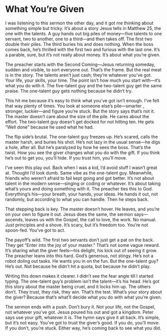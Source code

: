 # What You’re Given

I was listening to this sermon the other day, and it got me thinking about something simple but tricky. It’s about a story Jesus tells in Matthew 25, the one with the talents. A guy hands out big piles of money—five talents to one servant, two to another, one to a third—and then takes off. The first two double their piles. The third buries his and does nothing. When the boss comes back, he’s thrilled with the first two and furious with the last one. It’s a parable, sure, but it’s not really about money. It’s about what you’re given.

The preacher starts with the Second Coming—Jesus returning someday, sudden and visible, to sort everyone out. That’s the frame. But the real meat is in the story. The talents aren’t just cash; they’re whatever you’ve got. Your life, your skills, your time. The point isn’t how much you start with—it’s what you do with it. The five-talent guy and the two-talent guy get the same praise. The one-talent guy gets nothing because he didn’t try.

This hit me because it’s easy to think what you’ve got isn’t enough. I’ve felt that way plenty of times. You look at someone else’s pile—smarter , stronger, luckier—and figure you’re stuck. But the story says that’s not it. The master doesn’t care about the size of the pile. He cares about the effort. The two-talent guy doesn’t get docked for not hitting ten. He gets “Well done” because he used what he had.

The flip side’s brutal. The one-talent guy freezes up. He’s scared, calls the master harsh, and buries his shot. He’s not lazy in the usual sense—he digs a hole, after all. But he’s paralyzed by how he sees the boss. That’s the twist. How you see the giver changes what you do with the gift. If you think he’s out to get you, you’ll hide. If you trust him, you’ll move.

I’ve seen this play out. Back when I was a kid, I’d avoid stuff I wasn’t great at. Thought I’d look dumb. Same vibe as the one-talent guy. Meanwhile, friends who weren’t afraid to fail kept going and got better. It’s not about talent in the modern sense—singing or coding or whatever. It’s about taking what’s yours and doing something with it. The preacher ties this to God. Everything’s his—your breath, your hands, your ideas. He hands it out, not randomly, but according to what you can handle. Then he steps back.

That stepping back is key. The master doesn’t hover. He leaves, and you’re on your own to figure it out. Jesus does the same, the sermon says—ascends, leaves us with the Gospel, the call to love, the work. No manual. Just principles and a shove. It’s scary, but it’s freedom too. You’re not spoon-fed. You’ve got to act.

The payoff’s wild. The first two servants don’t just get a pat on the back. They get “Enter into the joy of your master.” That’s not some vague reward. It’s sharing what the giver feels—his delight, his kick out of seeing it grow. The preacher leans into this hard. God’s generous, not stingy. He’s not a robot doling out tasks. He wants you in on the fun. But the one-talent guy? He’s out. Not because he didn’t hit a quota, but because he didn’t play.

Writing this down makes it clearer. I didn’t see the fear angle till I started typing. The one-talent guy’s problem isn’t the talent—it’s his head. He’s got this story about the master being cruel, and it locks him up. The others don’t. They trust, they risk, they win. That’s the test. What’s your story about the giver? Because that’s what’ll decide what you do with what you’re given.

The sermon ends with a push. Don’t bury it. Not your life, not the Gospel, not whatever you’ve got. Jesus poured his out and got a kingdom. Peter says use your gift, whatever it is. The hymn says give it all back. It’s simple, but it’s not easy. You’ve got to trust the giver’s good. If you do, you’ll move. If you don’t, you’re stuck. Either way, he’s coming back to see what you did.
